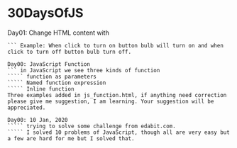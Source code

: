 # 30DaysOfJS
Day01: Change HTML content with 
``` getElementById()
``` Example: When click to turn on button bulb will turn on and when click to turn off button bulb turn off.

Day00: JavaScript Function 
``` in JavaScript we see three kinds of function
````` function as parameters
````` Named function expression
````` Inline function
Three examples added in js_function.html, if anything need correction please give me suggestion, I am learning. Your suggestion will be appreciated.

Day00: 10 Jan, 2020
````` trying to solve some challenge from edabit.com.
````` I solved 10 problems of JavaScript, though all are very easy but a few are hard for me but I solved that.
